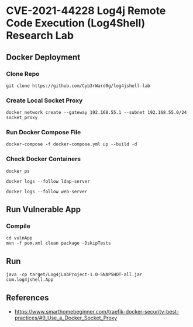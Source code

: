 # CVE-2021-44228 Log4j Remote Code Execution (Log4Shell) Research Lab

## Docker Deployment

### Clone Repo

```
git clone https://github.com/Cyb3rWard0g/log4jshell-lab
```
### Create Local Socket Proxy

```
docker network create --gateway 192.168.55.1 --subnet 192.168.55.0/24 socket_proxy
```

### Run Docker Compose File

```
docker-compose -f docker-compose.yml up --build -d
```

### Check Docker Containers

```
docker ps

docker logs --follow ldap-server

docker logs --follow web-server
```

## Run Vulnerable App

### Compile

```
cd vulnApp
mvn -f pom.xml clean package -DskipTests
```

## Run

```
java -cp target/Log4jLabProject-1.0-SNAPSHOT-all.jar  com.log4jshell.App
```

## References
* https://www.smarthomebeginner.com/traefik-docker-security-best-practices/#9_Use_a_Docker_Socket_Proxy